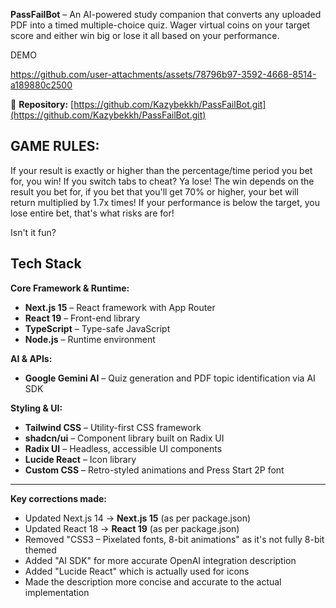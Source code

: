 
**PassFailBot** – An AI-powered study companion that converts any uploaded PDF into a timed multiple-choice quiz. Wager virtual coins on your target score and either win big or lose it all based on your performance.

DEMO




https://github.com/user-attachments/assets/78796b97-3592-4668-8514-a189880c2500





🔗 **Repository:** [https://github.com/Kazybekkh/PassFailBot.git](https://github.com/Kazybekkh/PassFailBot.git)

## GAME RULES:



If your result is exactly or higher than the percentage/time period you bet for, you win!
If you switch tabs to cheat? Ya lose!
The win depends on the result you bet for, if you bet that you'll get 70% or higher, your bet will return multiplied by 1.7x times!
If your performance is below the target, you lose entire bet, that's what risks are for!


Isn't it fun?


## Tech Stack

**Core Framework & Runtime:**

- **Next.js 15** – React framework with App Router
- **React 19** – Front-end library
- **TypeScript** – Type-safe JavaScript
- **Node.js** – Runtime environment


**AI & APIs:**

- **Google Gemini AI** – Quiz generation and PDF topic identification via AI SDK


**Styling & UI:**

- **Tailwind CSS** – Utility-first CSS framework
- **shadcn/ui** – Component library built on Radix UI
- **Radix UI** – Headless, accessible UI components
- **Lucide React** – Icon library
- **Custom CSS** – Retro-styled animations and Press Start 2P font


---

**Key corrections made:**

- Updated Next.js 14 → **Next.js 15** (as per package.json)
- Updated React 18 → **React 19** (as per package.json)
- Removed "CSS3 – Pixelated fonts, 8-bit animations" as it's not fully 8-bit themed
- Added "AI SDK" for more accurate OpenAI integration description
- Added "Lucide React" which is actually used for icons
- Made the description more concise and accurate to the actual implementation
